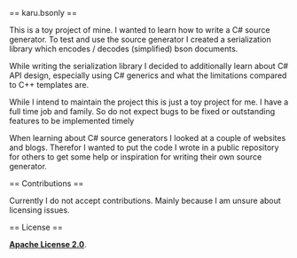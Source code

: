 == karu.bsonly ==

This is a toy project of mine. I wanted to learn how to write a C# source generator. To test and use the
source generator I created a serialization library which encodes / decodes (simplified) bson documents.

While writing the serialization library I decided to additionally learn about C# API design, especially using C# generics and what the limitations compared to C++ templates are.

While I intend to maintain the project this is just a toy project for me. I have a full time job and family. So do not expect bugs to be fixed or outstanding features to be implemented timely

When learning about C# source generators I looked at a couple of websites and blogs. Therefor I wanted to put the code I wrote in a public repository for others to get some help or inspiration for writing their own source generator.

== Contributions ==

Currently I do not accept contributions. Mainly because I am unsure about licensing issues.

== License ==

[**Apache License 2.0**](https://github.com/FloydSgtPepper/karu.bsonly/blob/main/LICENSE).






